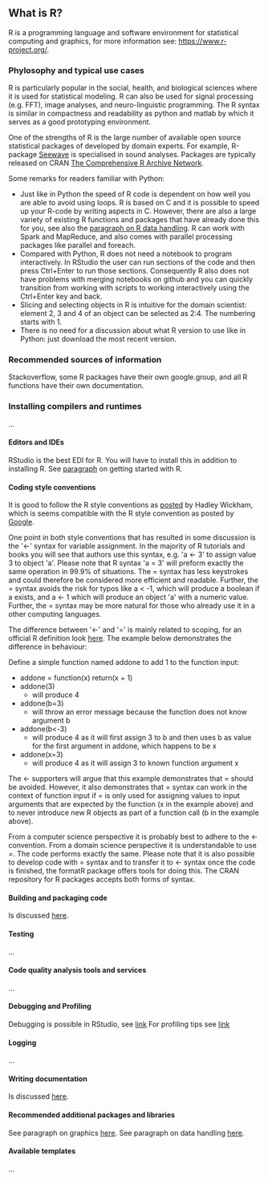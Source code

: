 ## What is R?
R is a programming language and software environment for statistical computing and graphics, for more information see: https://www.r-project.org/.

### Phylosophy and typical use cases
R is particularly popular in the social, health, and biological sciences where it is used for statistical modeling. R can also be used for signal processing (e.g. FFT), image analyses, and neuro-linguistic programming. The R syntax is similar in compactness and readability as python and matlab by which it serves as a good prototyping environment.

One of the strengths of R is the large number of available open source statistical packages of developed by domain experts. For example, R-package [Seewave](http://rug.mnhn.fr/seewave/) is specialised in sound analyses. Packages are typically released on CRAN [The Comprehensive R Archive Network](http://cran.r-project.org).

Some remarks for readers familiar with Python:
* Just like in Python the speed of R code is dependent on how well you are able to avoid using loops. R is based on C and it is possible to speed up your R-code by writing aspects in C. However, there are also a large variety of existing R functions and packages that have already done this for you, see also the [paragraph on R data handling](./r-subsections/rdata_handling.md).  R can work with Spark and MapReduce, and also comes with parallel processing packages like parallel and foreach.
* Compared with Python, R does not need a notebook to program interactively. In RStudio the user can run sections of the code and then press Ctrl+Enter to run those sections. Consequently R also does not have problems with merging notebooks on github and you can quickly transition from working with scripts to working interactively using the Ctrl+Enter key and back.
* Slicing and selecting objects in R is intuitive for the domain scientist: element 2, 3 and 4 of an object can be selected as 2:4. The numbering starts with 1.
* There is no need for a discussion about what R version to use like in Python: just download the most recent version.

### Recommended sources of information
Stackoverflow, some R packages have their own google.group, and all R functions have their own documentation. 

### Installing compilers and runtimes
...

#### Editors and IDEs
RStudio is the best EDI for R. You will have to install this in addition to installing R. See [paragraph](./r-subsections/rgettingstarted.md) on getting started with R.

#### Coding style conventions
It is good to follow the R style conventions as [posted](http://adv-r.had.co.nz/Style.html) by Hadley Wickham, which is seems compatible with the R style convention as posted by [Google](https://google.github.io/styleguide/Rguide.xml).

One point in both style conventions that has resulted in some discussion is the '<-' syntax for variable assignment. In the majority of R tutorials and books you will see that authors use this syntax, e.g. 'a <- 3' to assign value 3 to object 'a'. Please note that R syntax 'a = 3' will preform exactly the same operation in 99.9% of situations. The = syntax has less keystrokes and could therefore be considered more efficient and readable. Further, the = syntax avoids the risk for typos like a < -1, which will produce a boolean if a exists, and a <- 1 which will produce an object 'a' with a numeric value. Further, the = syntax may be more natural for those who already use it in a other computing languages.

The difference between '<-' and '=' is mainly related to scoping, for an official R definition look [here](https://stat.ethz.ch/R-manual/R-devel/library/base/html/assignOps.html). The example below demonstrates the difference in behaviour:

Define a simple function named addone to add 1 to the function input:
- addone = function(x) return(x + 1)
- addone(3)
  - will produce 4
- addone(b=3)
  - will throw an error message because the function does not know argument b
- addone(b<-3)
  - will produce 4 as it will first assign 3 to b and then uses b as value for the first argument in addone, which happens to be x
- addone(x=3)
  - will produce 4 as it will assign 3 to known function argument x

The <- supporters will argue that this example demonstrates that = should be avoided. However, it also demonstrates that = syntax can work in the context of function input if = is only used for assigning values to input arguments that are expected by the function (x in the example above) and to never introduce new R objects as part of a function call (b in the example above).

From a computer science perspective it is probably best to adhere to the <- convention. From a domain science perspective it is understandable to use =. The code performs exactly the same. Please note that it is also possible to develop code with = syntax and to transfer it to <- syntax once the code is finished, the formatR package offers tools for doing this. The CRAN repository for R packages accepts both forms of syntax.

#### Building and packaging code 
Is discussed [here](./r-subsections/writting_packages_and_documentation.md).

#### Testing
...
#### Code quality analysis tools and services
...
#### Debugging and Profiling
Debugging is possible in RStudio, see [link](https://support.rstudio.com/hc/en-us/articles/205612627-Debugging-with-RStudio)
For profiling tips see [link](http://adv-r.had.co.nz/Profiling.html)

#### Logging
...
#### Writing documentation
Is discussed [here](./r-subsections/writting_packages_and_documentation.md).

#### Recommended additional packages and libraries
See paragraph on graphics [here](./r-subsections/rgraphics.md).
See paragraph on data handling [here](./r-subsections/rdata_handling.md).
#### Available templates
...

